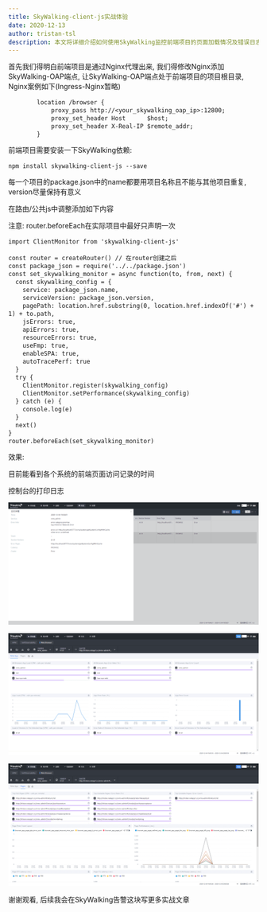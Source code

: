 ```yaml
---
title: SkyWalking-client-js实战体验
date: 2020-12-13
author: tristan-tsl
description: 本文将详细介绍如何使用SkyWalking监控前端项目的页面加载情况及错误日志
---
```




首先我们得明白前端项目是通过Nginx代理出来, 我们得修改Nginx添加SkyWalking-OAP端点, 让SkyWalking-OAP端点处于前端项目的项目根目录, Nginx案例如下(Ingress-Nginx暂略)

```
		location /browser {
			proxy_pass http://<your_skywalking_oap_ip>:12800;
			proxy_set_header Host      $host;
			proxy_set_header X-Real-IP $remote_addr;
		}
```

前端项目需要安装一下SkyWalking依赖:

```
npm install skywalking-client-js --save
```

每一个项目的package.json中的name都要用项目名称且不能与其他项目重复, version尽量保持有意义

在路由/公共js中调整添加如下内容

注意: router.beforeEach在实际项目中最好只声明一次

```
import ClientMonitor from 'skywalking-client-js'

const router = createRouter() // 在router创建之后
const package_json = require('../../package.json')
const set_skywalking_monitor = async function(to, from, next) {
  const skywalking_config = {
    service: package_json.name,
    serviceVersion: package_json.version,
    pagePath: location.href.substring(0, location.href.indexOf('#') + 1) + to.path,
    jsErrors: true,
    apiErrors: true,
    resourceErrors: true,
    useFmp: true,
    enableSPA: true,
    autoTracePerf: true
  }
  try {
    ClientMonitor.register(skywalking_config)
    ClientMonitor.setPerformance(skywalking_config)
  } catch (e) {
    console.log(e)
  }
  next()
}
router.beforeEach(set_skywalking_monitor)
```

效果:

目前能看到各个系统的前端页面访问记录的时间

控制台的打印日志

![image-20201204200328447](image-20201204200328447.png)

![image-20201204200331763](image-20201204200331763.png)

![image-20201204200334641](image-20201204200334641.png)

谢谢观看, 后续我会在SkyWalking告警这块写更多实战文章